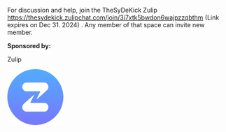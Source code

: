 For discussion and help, join the TheSyDeKick Zulip https://thesydekick.zulipchat.com/join/3i7xtk5bwdon6wajpzzqbthm (Link expires on Dec 31. 2024) . 
Any member of that space can invite new member.

**Sponsored by:**

Zulip

![Alt text](https://github.com/TheSystemDevelopmentKit/.github/blob/main/profile/zulip-icon-128x128.png?raw=true)
